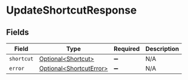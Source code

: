# UpdateShortcutResponse


## Fields

| Field                                                                | Type                                                                 | Required                                                             | Description                                                          |
| -------------------------------------------------------------------- | -------------------------------------------------------------------- | -------------------------------------------------------------------- | -------------------------------------------------------------------- |
| `shortcut`                                                           | [Optional\<Shortcut>](../../models/components/Shortcut.md)           | :heavy_minus_sign:                                                   | N/A                                                                  |
| `error`                                                              | [Optional\<ShortcutError>](../../models/components/ShortcutError.md) | :heavy_minus_sign:                                                   | N/A                                                                  |